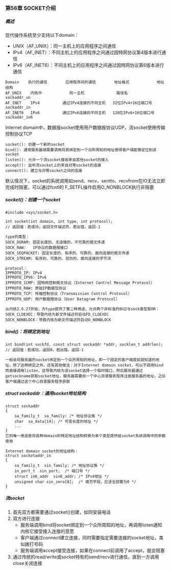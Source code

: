 ### 第56章 SOCKET介绍

##### 概述

现代操作系统至少支持以下domain：

* UNIX（AF_UNIX）：同一主机上的应用程序之间通信
* IPv4（AF_INET）：不同主机上的应用程序之间通过因特网协议第4版本进行通信
* IPv6（AF_INET6）：不同主机上的应用程序之间通过因特网协议第6版本进行通信

```
Domain    执行的通信        应用程序间的通信        地址格式            地址结构
AF_UNIX    内核中            同一主机              路径名             sockaddr_un
AF_INET    IPv4          通过IPv4连接的不同主机   32位IPv4+16位端口号   sockaddr_in
AF_INET6   IPv6          通过IPv6连接的不同主机   128位IPv6+16位端口号  sockaddr_in6
```

Internet domain中，数据报socket使用用户数据报协议UDP，流socket使用传输控制协议TCP

```
socket(): 创建一个新的socket
bind(): 通常服务器端需要调用将其绑定到一个众所周知的地址使得客户端能够定位到该socket
listen(): 允许一个流socket接收来自其他socket的接入
accept(): 监听流socket上的来自对等socket的连接
connect(): 建立与对等socket之间的连接
```

默认情况下，socket的系统调用如send、recv、sentto、recvfrom在IO无法立即完成时阻塞，可以通过fcntl的 F_SETFL操作启用O_NONBLOCK执行非阻塞

##### socket()：创建一个socket

```
#include <sys/socket.h>

int socket(int domain, int type, int protocol);
// 返回值：若成功，返回文件描述符，若出错，返回-1

type的类型：
SOCK_DGRAM: 固定长度的、无连接的、不可靠的报文传递
SOCK_RAW:   IP协议的数据报接口
SOCK_SEQPACKET: 固定长度的、有序的、可靠的、面向连接的报文传递
SOCK_STREAM: 有序的、可靠的、双向的、面向连接的字节流

protocol：
IPPROTO_IP: IPv4
IPPROTO_IPV6: IPv6
IPPROTO_ICMP: 因特网控制报文协议（Internet Control Message Protocol）
IPPROTO_RAW: 原始IP数据包协议
IPPROTO_TCP: 传输控制协议（Transmission Control Protocol）
IPPROTO_UDP: 用户数据报协议（User Datagram Protocol）

从内核2.6.27开始，为type提供了第二种用途，允许两个非标准的标记与sock类型取OR：
SOCK_CLOEXEC：导致内核为新文件描述符启动FD_CLOEXEC
SOCK_NONBLOCK：导致内核为新文件描述符启动O_NONBLOCK
```

##### bind()：将绑定到地址

```
int bind(int sockfd, const struct sockaddr *addr, socklen_t addrlen);
// 返回值：若成功，返回0，若出错，返回-1

一般会将服务器的socket绑定到一个众所周知的地址，即一个固定的客户端提前就知道的地址，除了这种绑定之外，还有其他做法：对于Internet domain socket，可以不调用bind而直接调用listen，这导致内核为该socket选择一个临时端口，然后服务器通过getsockname获取socket地址，服务器需要向一个中心目录服务程序注册服务器的地址，之后客户端通过这个中心目录服务程序获取
```

##### struct sockaddr：通用socket地址结构

```
struct sockaddr
{
    sa_family_t  sa_family: /* 地址协议族 */
    char  sa_data[14]; /* 可变长度的地址 */
    ...
}
它的唯一用途是将各种domain的特定地址结构转换为单个类型提供给socket系统调用中的参数使用

Internet domain socket的地址结构：
struct socketaddr_in
{
    sa_family_t  sin_family: /* 地址协议族 */
    in_port_t  sin_port;  /* 端口号 */
    struct in6_addr  sin6_addr; /* IPv4地址 */
    unsigned char sin_zero[8];  /* 填充字段，应该全部置为0 */
}
```

##### 流socket

1. 首先双方都需要通过socket()创建，如同安装电话
2. 双方进行连接
   * 服务端调用bind将socket绑定到一个众所周知的地址，再调用listen通知内核它接受接入连接的意愿
   * 客户端通过connect建立连接，同时需要指定需要连接的socket地址，类似拨打号码
   * 服务端调用accept接受连接，如果在connect前调用了accept，就会阻塞
3. 通过传统的read/write或socket特有的send/recv进行通信，直到一方调用close关闭连接

